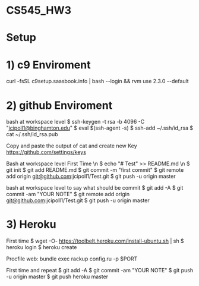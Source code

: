 # CS545_HW3

# Setup
# 1) c9 Enviroment
curl -fsSL c9setup.saasbook.info | bash --login && rvm use 2.3.0 --default

# 2) github Enviroment
bash at workspace level
$ ssh-keygen -t rsa -b 4096 -C "jcipoll1@binghamton.edu"
$ eval $(ssh-agent -s)
$ ssh-add ~/.ssh/id_rsa
$ cat ~/.ssh/id_rsa.pub

Copy and paste the output of cat and create new Key
https://github.com/settings/keys

Bash at workspace level First Time \n
$ echo "# Test" >> README.md \n
$ git init
$ git add README.md
$ git commit -m "first commit"
$ git remote add origin git@github.com:jcipoll1/Test.git
$ git push -u origin master

bash at workspace level to say what should be commit
$ git add -A
$ git commit -am "YOUR NOTE"
$ git remote add origin git@github.com:jcipoll1/Test.git
$ git push -u origin master

# 3) Heroku
First time
$ wget -O- https://toolbelt.heroku.com/install-ubuntu.sh | sh
$ heroku login
$ heroku create

Procfile
web: bundle exec rackup config.ru -p $PORT

First time and repeat
$ git add -A
$ git commit -am "YOUR NOTE"
$ git push -u origin master
$ git push heroku master
